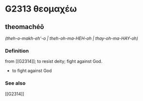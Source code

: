 # G2313 θεομαχέω

## theomachéō

_(theh-o-makh-eh'-o | theh-oh-ma-HEH-oh | thay-oh-ma-HAY-oh)_

### Definition

from [[G2314]]; to resist deity; fight against God.

- to fight against God

### See also

[[G2314]]

